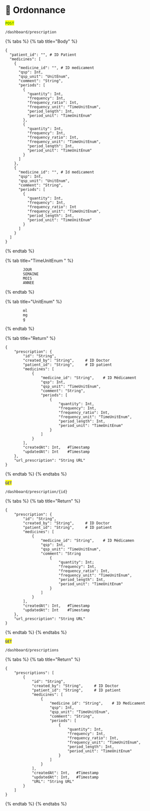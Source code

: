 # 💉 Ordonnance

<mark style="color:green;">`POST`</mark>&#x20;

```
/dashboard/prescription
```

{% tabs %}
{% tab title="Body" %}
```
{
  "patient_id": "", # ID Patient
  "medicines": [
    {
      "medicine_id": "", # ID medicament
      "qsp": Int,
      "qsp_unit": "UnitEnum",
      "comment": "String",
      "periods": [
        {
          "quantity": Int,
          "frequency": Int,
          "frequency_ratio": Int,
          "frequency_unit": "TimeUnitEnum",
          "period_length": Int,
          "period_unit": "TimeUnitEnum"
        },
        {
          "quantity": Int,
          "frequency": Int,
          "frequency_ratio": Int,
          "frequency_unit": "TimeUnitEnum",
          "period_length": Int,
          "period_unit": "TimeUnitEnum"
        }
      ]
    },
    {
      "medicine_id": "", # Id medicament
      "qsp": Int,
      "qsp_unit": "UnitEnum",
      "comment": "String",
      "periods": [
        {
          "quantity": Int,
          "frequency": Int,
          "frequency_ratio": Int
          "frequency_unit": "TimeUnitEnum",
          "period_length": Int,
          "period_unit": "TimeUnitEnum"
        }
      ]
    }
  ]
}
```
{% endtab %}

{% tab title="TimeUnitEnum " %}
```
        JOUR
        SEMAINE
        MOIS
        ANNEE
```
{% endtab %}

{% tab title="UnitEnum" %}
```
        ml
        mg
        g
```
{% endtab %}

{% tab title="Return" %}
```
{
	"prescription": {
		"id": "String",
		"created_by": "String",		# ID Doctor
		"patient_id": "String",		# ID patient
		"medicines": [
			{
				"medicine_id": "String",	# ID Médicament
				"qsp": Int,
				"qsp_unit": "TimeUnitEnum",
				"comment": "String",
				"periods": [
					{
						"quantity": Int,
						"frequency": Int,
						"frequency_ratio": Int,
						"frequency_unit": "TimeUnitEnum",
						"period_length": Int,
						"period_unit": "TimeUnitEnum"
					}
				]
			}
		],
		"createdAt": Int,	#Timestamp
		"updatedAt": Int	#Timestamp
	},
	"url_prescription": "String URL"
}
```
{% endtab %}
{% endtabs %}



<mark style="color:blue;">`GET`</mark>

```
/dashboard/prescription/{id}
```

{% tabs %}
{% tab title="Return" %}
```
{
	"prescription": {
		"id": "String",
		"created_by": "String", 	# ID Doctor
		"patient_id": "String", 	# ID patient
		"medicines": [
			{
				"medicine_id": "String",	# ID Médicamen
				"qsp": Int,
				"qsp_unit": "TimeUnitEnum",
				"comment": "String
					{
						"quantity": Int;
						"frequency": Int,
						"frequency_ratio": Int,
						"frequency_unit": "TimeUnitEnum",
						"period_length": Int,
						"period_unit": "TimeUnitEnum"
					}
				]
			}
		],
		"createdAt": Int,	#Timestamp
		"updatedAt": Int	#Timestamp
	},
	"url_prescription": "String URL"
}
```
{% endtab %}
{% endtabs %}

<mark style="color:blue;">`GET`</mark>

```
/dashboard/prescriptions
```

{% tabs %}
{% tab title="Return" %}
```
{
	"prescriptions": [
		{
			"id": "String",
			"created_by": "String", 	# ID Doctor
			"patient_id": "String", 	# ID patient
			"medicines": [
				{
					"medicine_id": "String", 	# ID Medicament
					"qsp": Int,
					"qsp_unit": "TimeUnitEnum",
					"comment": "String",
					"periods": [
						{
							"quantity": Int,
							"frequency": Int,
							"frequency_ratio": Int,
							"frequency_unit": "TimeUnitEnum",
							"period_length": Int,
							"period_unit": "TimeUnitEnum"
						}
					]
				}
			],
			"createdAt": Int,	#Timestamp
			"updatedAt": Int,	#Timestamp
			"URL": "String URL"
		}
	]
}
```
{% endtab %}
{% endtabs %}
